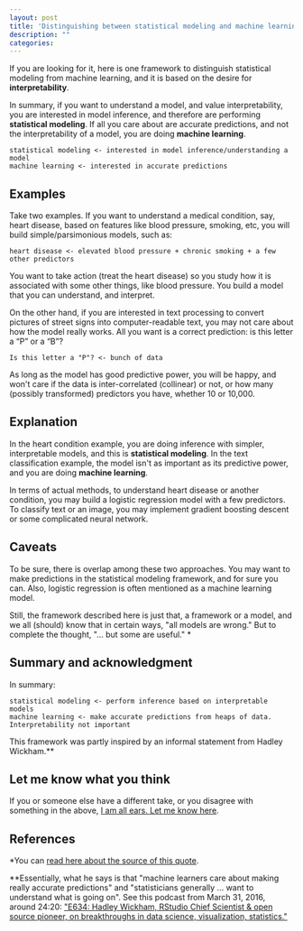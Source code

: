 ```yaml
---
layout: post
title: 'Distinguishing between statistical modeling and machine learning'
description: ""
categories: 
---
```


If you are looking for it, here is one framework to distinguish statistical
modeling from machine learning, and it is based on the desire for **interpretability**.

In summary, if you want to understand a model, and value interpretability, you
are interested in model inference, and therefore are performing **statistical
modeling**. If all you care about are accurate predictions, and not the
interpretability of a model, you are doing **machine learning**.

	statistical modeling <- interested in model inference/understanding a model
	machine learning <- interested in accurate predictions

## Examples

Take two examples. If you want to understand a medical condition, say, heart
disease, based on features like blood pressure, smoking, etc, you will build
simple/parsimonious models, such as:

	heart disease <- elevated blood pressure + chronic smoking + a few other predictors
	
You want to take action (treat the heart disease) so you study how it is
associated with some other things, like blood pressure. You build a model that
you can understand, and interpret.

On the other hand, if you are interested in text processing to convert pictures
of street signs into computer-readable text, you may not care about how the
model really works. All you want is a correct prediction: is this letter a “P”
or a “B”? 

	Is this letter a "P"? <- bunch of data

As long as the model has good predictive power, you will be happy, and won't
care if the data is inter-correlated (collinear) or not, or how many (possibly
transformed) predictors you have, whether 10 or 10,000.

## Explanation

In the heart condition example, you are doing inference with simpler, interpretable
models, and this is **statistical modeling**. In the text classification
example, the model isn't as important as its predictive power, and you are
doing **machine learning**.

In terms of actual methods, to understand heart disease or another condition,
you may build a logistic regression model with a few predictors. To classify
text or an image, you may implement gradient boosting descent or some
complicated neural network.

## Caveats

To be sure, there is overlap among these two approaches. You may want to make
predictions in the statistical modeling framework, and for sure you can. Also,
logistic regression is often mentioned as a machine learning model.

Still, the framework described here is just that, a framework or a model, and
we all (should) know that in certain ways, "all models are wrong." But to
complete the thought, "... but some are useful." *

## Summary and acknowledgment

In summary:

	statistical modeling <- perform inference based on interpretable models
	machine learning <- make accurate predictions from heaps of data. Interpretability not important

This framework was partly inspired by an informal statement from Hadley Wickham.**


## Let me know what you think

If you or someone else have a different take, or you
disagree with something in the above,
[I am all ears. Let me know here](http://twitter.com/pavopax).


## References

*You can [read here about the source of this quote](https://en.wikipedia.org/wiki/All_models_are_wrong).

**Essentially, what he says is that "machine learners care about making really
accurate predictions" and "statisticians generally ... want to understand what
is going on". See this podcast from March 31, 2016, around 24:20:
["E634: Hadley Wickham, RStudio Chief Scientist & open source pioneer, on breakthroughs in data science, visualization, statistics."](https://itunes.apple.com/us/podcast/e634-hadley-wickham-rstudio/id315114957?i=1000365906688&mt=2)

